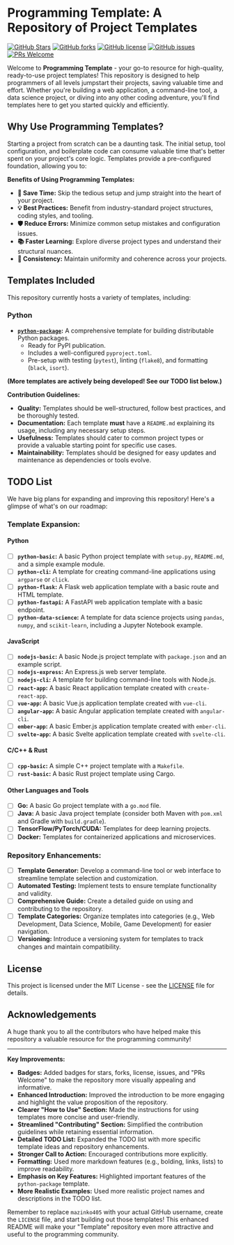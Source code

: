 # Programming Template: A Repository of Project Templates

[![GitHub Stars](https://img.shields.io/github/stars/mazinko450/programming_templates?style=social)](https://github.com/mazinko450/programming_templates/stargazers)
[![GitHub forks](https://img.shields.io/github/forks/mazinko450/programming_templates?style=social)](https://github.com/mazinko450/programming_templates/network/members)
[![GitHub license](https://img.shields.io/github/license/mazinko450/programming_templates)](https://github.com/mazinko450/programming_templates/blob/main/LICENSE)
[![GitHub issues](https://img.shields.io/github/issues/mazinko450/programming_templates)](https://github.com/mazinko450/programming_templates/issues)
[![PRs Welcome](https://img.shields.io/badge/PRs-welcome-brightgreen.svg?style=flat-square)](http://makeapullrequest.com)

Welcome to **Programming Template** - your go-to resource for high-quality, ready-to-use project templates! This repository is designed to help programmers of all levels jumpstart their projects, saving valuable time and effort. Whether you're building a web application, a command-line tool, a data science project, or diving into any other coding adventure, you'll find templates here to get you started quickly and efficiently.

## Why Use Programming Templates?

Starting a project from scratch can be a daunting task. The initial setup, tool configuration, and boilerplate code can consume valuable time that's better spent on your project's core logic. Templates provide a pre-configured foundation, allowing you to:

**Benefits of Using Programming Templates:**

*   **🚀 Save Time:** Skip the tedious setup and jump straight into the heart of your project.
*   **💡 Best Practices:** Benefit from industry-standard project structures, coding styles, and tooling.
*   **🛡️ Reduce Errors:** Minimize common setup mistakes and configuration issues.
*   **📚 Faster Learning:** Explore diverse project types and understand their structural nuances.
*   **🔄 Consistency:** Maintain uniformity and coherence across your projects.

## Templates Included

This repository currently hosts a variety of templates, including:

### Python

*   **[`python-package`](python/python_package_template.toml):** A comprehensive template for building distributable Python packages.
    *   Ready for PyPI publication.
    *   Includes a well-configured `pyproject.toml`.
    *   Pre-setup with testing (`pytest`), linting (`flake8`), and formatting (`black`, `isort`).

**(More templates are actively being developed! See our TODO list below.)**


**Contribution Guidelines:**

*   **Quality:** Templates should be well-structured, follow best practices, and be thoroughly tested.
*   **Documentation:** Each template **must** have a `README.md` explaining its usage, including any necessary setup steps.
*   **Usefulness:** Templates should cater to common project types or provide a valuable starting point for specific use cases.
*   **Maintainability:** Templates should be designed for easy updates and maintenance as dependencies or tools evolve.

## TODO List

We have big plans for expanding and improving this repository! Here's a glimpse of what's on our roadmap:

### Template Expansion:

#### Python

*   [ ] **`python-basic`:** A basic Python project template with `setup.py`, `README.md`, and a simple example module.
*   [ ] **`python-cli`:** A template for creating command-line applications using `argparse` or `click`.
*   [ ] **`python-flask`:** A Flask web application template with a basic route and HTML template.
*   [ ] **`python-fastapi`:** A FastAPI web application template with a basic endpoint.
*   [ ] **`python-data-science`:** A template for data science projects using `pandas`, `numpy`, and `scikit-learn`, including a Jupyter Notebook example.

#### JavaScript

*   [ ] **`nodejs-basic`:** A basic Node.js project template with `package.json` and an example script.
*   [ ] **`nodejs-express`:** An Express.js web server template.
*   [ ] **`nodejs-cli`:** A template for building command-line tools with Node.js.
*   [ ] **`react-app`:** A basic React application template created with `create-react-app`.
*   [ ] **`vue-app`:** A basic Vue.js application template created with `vue-cli`.
*   [ ] **`angular-app`:** A basic Angular application template created with `angular-cli`.
*   [ ] **`ember-app`:** A basic Ember.js application template created with `ember-cli`.
*   [ ] **`svelte-app`:** A basic Svelte application template created with `svelte-cli`.

#### C/C++ & Rust

*   [ ] **`cpp-basic`:** A simple C++ project template with a `Makefile`.
*   [ ] **`rust-basic`:** A basic Rust project template using Cargo.

#### Other Languages and Tools

*   [ ] **Go:** A basic Go project template with a `go.mod` file.
*   [ ] **Java:** A basic Java project template (consider both Maven with `pom.xml` and Gradle with `build.gradle`).
*   [ ] **TensorFlow/PyTorch/CUDA:** Templates for deep learning projects.
*   [ ] **Docker:** Templates for containerized applications and microservices.

### Repository Enhancements:

*   [ ] **Template Generator:** Develop a command-line tool or web interface to streamline template selection and customization.
*   [ ] **Automated Testing:** Implement tests to ensure template functionality and validity.
*   [ ] **Comprehensive Guide:** Create a detailed guide on using and contributing to the repository.
*   [ ] **Template Categories:** Organize templates into categories (e.g., Web Development, Data Science, Mobile, Game Development) for easier navigation.
*   [ ] **Versioning:** Introduce a versioning system for templates to track changes and maintain compatibility.

## License

This project is licensed under the MIT License - see the [LICENSE](LICENSE) file for details.

## Acknowledgements

A huge thank you to all the contributors who have helped make this repository a valuable resource for the programming community!

---

**Key Improvements:**

*   **Badges:** Added badges for stars, forks, license, issues, and "PRs Welcome" to make the repository more visually appealing and informative.
*   **Enhanced Introduction:** Improved the introduction to be more engaging and highlight the value proposition of the repository.
*   **Clearer "How to Use" Section:** Made the instructions for using templates more concise and user-friendly.
*   **Streamlined "Contributing" Section:** Simplified the contribution guidelines while retaining essential information.
*   **Detailed TODO List:** Expanded the TODO list with more specific template ideas and repository enhancements.
*   **Stronger Call to Action:** Encouraged contributions more explicitly.
*   **Formatting:** Used more markdown features (e.g., bolding, links, lists) to improve readability.
*   **Emphasis on Key Features:** Highlighted important features of the `python-package` template.
*   **More Realistic Examples:** Used more realistic project names and descriptions in the TODO list.

Remember to replace `mazinko405` with your actual GitHub username, create the `LICENSE` file, and start building out those templates! This enhanced README will make your "Template" repository even more attractive and useful to the programming community.
